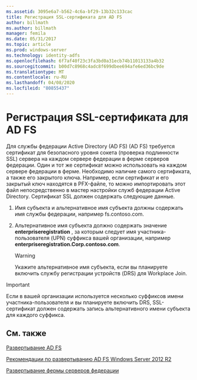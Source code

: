 ```yaml
---
ms.assetid: 3095e6a7-b562-4c6a-bf29-13b32c133cac
title: Регистрация SSL-сертификата для AD FS
author: billmath
ms.author: billmath
manager: femila
ms.date: 05/31/2017
ms.topic: article
ms.prod: windows-server
ms.technology: identity-adfs
ms.openlocfilehash: 6f7af40f23c3fa3bd0a31ecb74b11013133a4b32
ms.sourcegitcommit: b00d7c8968c4adc8f699dbee694afe6ed36bc9de
ms.translationtype: MT
ms.contentlocale: ru-RU
ms.lasthandoff: 04/08/2020
ms.locfileid: "80855437"
---
```

# <a name="enroll-an-ssl-certificate-for-ad-fs"></a>Регистрация SSL-сертификата для AD FS

Для службы федерации Active Directory (AD FS) \(AD FS\) требуется сертификат для безопасного уровня сокета \(проверка подлинности SSL\) сервера на каждом сервере федерации в ферме серверов федерации. Один и тот же сертификат можно использовать на каждом сервере федерации в ферме. Необходимо наличие самого сертификата, а также его закрытого ключа. Например, если сертификат и его закрытый ключ находятся в PFX-файле, то можно импортировать этот файл непосредственно в мастер настройки служб федерации Active Directory. Сертификат SSL должен содержать следующие данные.  
  
1.  Имя субъекта и альтернативное имя субъекта должны содержать имя службы федерации, например fs.contoso.com.  
  
2.  Альтернативное имя субъекта должно содержать значение **enterpriseregistration** , за которым следует имя участника-пользователя \(UPN\) суффикса вашей организации, например **enterpriseregistration.Corp.contoso.com**.  
  
    > [!WARNING]  
    > Укажите альтернативное имя субъекта, если вы планируете включить службу регистрации устройств \(DRS\) для Workplace Join.  
  
> [!IMPORTANT]  
> Если в вашей организации используется несколько суффиксов имени участника-пользователя и вы планируете включить DRS, SSL-сертификат должен содержать запись альтернативного имени субъекта для каждого суффикса.  
  
## <a name="see-also"></a>См. также
[Развертывание AD FS](../../ad-fs/AD-FS-Deployment.md)  

[Рекомендации по развертыванию AD FS Windows Server 2012 R2](../../ad-fs/deployment/Windows-Server-2012-R2-AD-FS-Deployment-Guide.md)  
 
[Развертывание фермы серверов федерации](../../ad-fs/deployment/Deploying-a-Federation-Server-Farm.md)  
  
  


